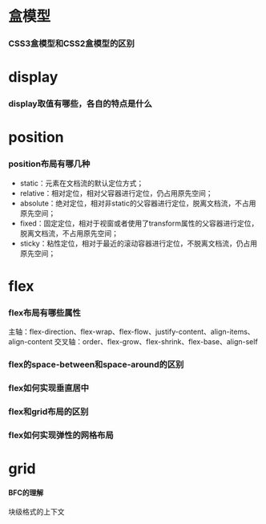 # 盒模型

### CSS3盒模型和CSS2盒模型的区别


# display


### display取值有哪些，各自的特点是什么


# position

### position布局有哪几种

- static：元素在文档流的默认定位方式；
- relative：相对定位，相对父容器进行定位，仍占用原先空间；
- absolute：绝对定位，相对非static的父容器进行定位，脱离文档流，不占用原先空间；
- fixed：固定定位，相对于视窗或者使用了transform属性的父容器进行定位，脱离文档流，不占用原先空间；
- sticky：粘性定位，相对于最近的滚动容器进行定位，不脱离文档流，仍占用原先空间；

# flex

### flex布局有哪些属性

主轴：flex-direction、flex-wrap、flex-flow、justify-content、align-items、align-content
交叉轴：order、flex-grow、flex-shrink、flex-base、align-self

### flex的space-between和space-around的区别

### flex如何实现垂直居中

### flex和grid布局的区别

### flex如何实现弹性的网格布局

# grid

#### BFC的理解

块级格式的上下文